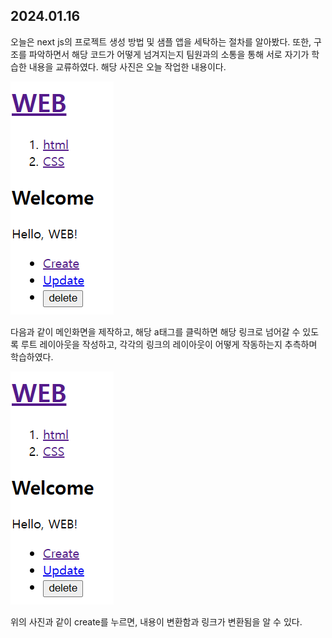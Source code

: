 ## 2024.01.16
오늘은 next js의 프로젝트 생성 방법 및 샘플 앱을 세탁하는 절차를 알아봤다.
또한, 구조를 파악하면서 해당 코드가 어떻게 넘겨지는지 팀원과의 소통을 통해 서로 자기가 학습한 내용을 교류하였다.
해당 사진은 오늘 작업한 내용이다.

![1](img/메인화면.PNG)

다음과 같이 메인화면을 제작하고, 해당 a태그를 클릭하면 해당 링크로 넘어갈 수 있도록 루트 레이아웃을 작성하고, 각각의 링크의 레이아웃이 어떻게 작동하는지 추측하며 학습하였다.

![1](img/메인화면.PNG)

위의 사진과 같이 create를 누르면, 내용이 변환함과 링크가 변환됨을 알 수 있다.